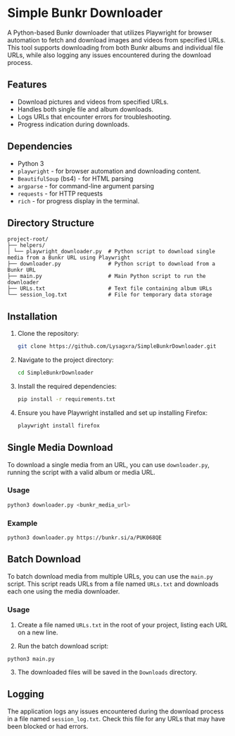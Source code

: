 # Simple Bunkr Downloader

A Python-based Bunkr downloader that utilizes Playwright for browser automation to fetch and download images and videos from specified URLs. This tool supports downloading from both Bunkr albums and individual file URLs, while also logging any issues encountered during the download process.

## Features

- Download pictures and videos from specified URLs.
- Handles both single file and album downloads.
- Logs URLs that encounter errors for troubleshooting.
- Progress indication during downloads.

## Dependencies

- Python 3
- `playwright` - for browser automation and downloading content.
- `BeautifulSoup` (bs4) - for HTML parsing
- `argparse` - for command-line argument parsing
- `requests` - for HTTP requests
- `rich` - for progress display in the terminal.

## Directory Structure

```
project-root/
├── helpers/
│ └── playwright_downloader.py  # Python script to download single media from a Bunkr URL using Playwright
├── downloader.py               # Python script to download from a Bunkr URL
├── main.py                     # Main Python script to run the downloader
├── URLs.txt                    # Text file containing album URLs
└── session_log.txt             # File for temporary data storage
```

## Installation

1. Clone the repository:
   ```bash
   git clone https://github.com/Lysagxra/SimpleBunkrDownloader.git

2. Navigate to the project directory:
   ```bash
   cd SimpleBunkrDownloader

3. Install the required dependencies:
   ```bash
   pip install -r requirements.txt

4. Ensure you have Playwright installed and set up installing Firefox:
   ```bash
   playwright install firefox

## Single Media Download

To download a single media from an URL, you can use `downloader.py`, running the script with a valid album or media URL.

### Usage
```bash
python3 downloader.py <bunkr_media_url>
```

### Example
```
python3 downloader.py https://bunkr.si/a/PUK068QE
```

## Batch Download

To batch download media from multiple URLs, you can use the `main.py` script. This script reads URLs from a file named `URLs.txt` and downloads each one using the media downloader.

### Usage

1. Create a file named `URLs.txt` in the root of your project, listing each URL on a new line.

2. Run the batch download script:
```
python3 main.py
```
3. The downloaded files will be saved in the `Downloads` directory.

## Logging

The application logs any issues encountered during the download process in a file named `session_log.txt`. Check this file for any URLs that may have been blocked or had errors.
